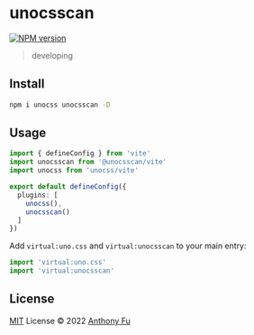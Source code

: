 # unocsscan

[![NPM version](https://img.shields.io/npm/v/vite-plugin-unocsscan?color=a1b858&label=)](https://www.npmjs.com/package/@unocsscan/vite)

> developing

## Install

```bash
npm i unocss unocsscan -D
```

## Usage

```ts
import { defineConfig } from 'vite'
import unocsscan from '@unocsscan/vite'
import unocss from 'unocss/vite'

export default defineConfig({
  plugins: [
    unocss(),
    unocsscan()
  ]
})
```

Add `virtual:uno.css` and `virtual:unocsscan` to your main entry:

```ts
import 'virtual:uno.css'
import 'virtual:unocsscan'
```

## License

[MIT](./LICENSE) License © 2022 [Anthony Fu](https://github.com/antfu)
